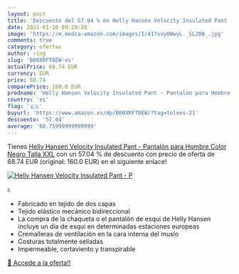 ```yaml
---
layout: post
title: 'Descuento del 57.04 % en Helly Hansen Velocity Insulated Pant - P'
date: 2021-01-18 09:29:28
image: 'https://m.media-amazon.com/images/I/417svyOWwyL._SL200_.jpg'
comments: true
category: ofertas
author: ring
slug: 'B00XRFT0EW-es'
actualPrice: 68.74 EUR
currency: EUR
price: 68.74
comparePrice: 160.0 EUR
prodname: 'Helly Hansen Velocity Insulated Pant - Pantalón para Hombre  Color Negro  Talla XXL'
country: 'es'
flag: '🇪🇸'
buyurl: 'https://www.amazon.es/dp/B00XRFT0EW/?tag=tolees-21'
descuento: '57.04'
average: '68.75999999999999'
---
```


Tienes [Helly Hansen Velocity Insulated Pant - Pantalón para Hombre  Color Negro  Talla XXL](https://www.amazon.es/dp/B00XRFT0EW/?tag=tolees-21) con un 57.04 % de descuento con precio de oferta de 68.74 EUR (original: 160.0 EUR) en el siguiente enlace!

[![Helly Hansen Velocity Insulated Pant - P](https://m.media-amazon.com/images/I/417svyOWwyL._SL200_.jpg)](https://www.amazon.es/dp/B00XRFT0EW/?tag=tolees-21)

ℹ️:

- Fabricado en tejido de dos capas
- Tejido elástico mecánico bidireccional
- La compra de la chaqueta o el pantalón de esquí de Helly Hansen incluye un día de esquí en determinadas estaciones europeas
- Cremalleras de ventilación en la cara interna del muslo
- Costuras totalmente selladas
- Impermeable, cortaviento y transpirable

[🛒 Accede a la oferta!!](https://www.amazon.es/dp/B00XRFT0EW/?tag=tolees-21)
